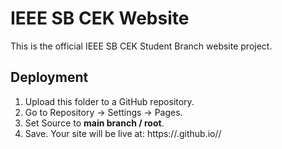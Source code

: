 # IEEE SB CEK Website

This is the official IEEE SB CEK Student Branch website project.

## Deployment

1. Upload this folder to a GitHub repository.
2. Go to Repository -> Settings -> Pages.
3. Set Source to **main branch / root**.
4. Save. Your site will be live at:
   https://<username>.github.io/<repo-name>/
